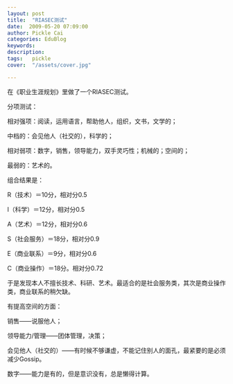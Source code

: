 ```yaml
---
layout: post  
title:  "RIASEC测试"
date:  2009-05-20 07:09:00
author: Pickle Cai  
categories: EduBlog  
keywords: 
description:   
tags:	pickle   
cover:  "/assets/cover.jpg"  

---
```


在《职业生涯规划》里做了一个RIASEC测试。



 



分项测试：





相对强项：阅读，运用语言，帮助他人，组织，文书，文学的； 

中档的：会见他人（社交的），科学的； 

相对弱项：数字，销售，领导能力，双手灵巧性；机械的；空间的； 

最弱的：艺术的。

组合结果是：



 





R（技术）＝10分，相对分0.5 

I（科学）＝12分，相对分0.5 

A（艺术）＝12分，相对分0.6 

S（社会服务）＝18分，相对分0.9 

E（商业联系）＝9分，相对分0.6 

C（商业操作）＝18分。相对分0.72

于是发现本人不擅长技术、科研、艺术。最适合的是社会服务类，其次是商业操作类，商业联系的稍欠缺。



 



有提高空间的方面：





销售——说服他人； 

领导能力/管理——团体管理，决策； 

会见他人（社交的）——有时候不够谦虚，不能记住别人的面孔，最紧要的是必须减少Gossip。 

数字——能力是有的，但是意识没有，总是懒得计算。

		    
